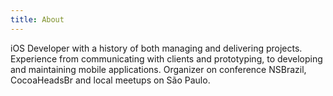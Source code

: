 ```yaml
---
title: About
---
```


iOS Developer with a history of both managing and delivering projects. Experience from communicating with clients and prototyping, to developing and maintaining mobile applications. Organizer on conference NSBrazil, CocoaHeadsBr and local meetups on São Paulo.
